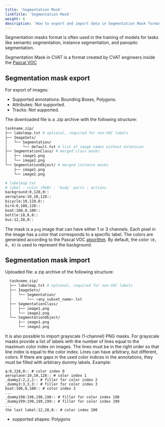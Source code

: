 ```yaml
---
title: 'Segmentation Mask'
linkTitle: 'Segmentation Mask'
weight: 6
description: 'How to export and import data in Segmentation Mask format'
---
```


Segmentation masks format is often used in the training of models for tasks
like semantic segmentation, instance segmentation, and panoptic segmentation.

Segmentation Mask in CVAT is
a format created by CVAT engineers
inside the [Pascal VOC](/docs/manual/advanced/formats/format-voc/)

## Segmentation mask export

For export of images:

- Supported annotations: Bounding Boxes, Polygons.
- Attributes: Not supported.
- Tracks: Not supported.

The downloaded file is a .zip archive with the following structure:

```bash
taskname.zip/
├── labelmap.txt # optional, required for non-VOC labels
├── ImageSets/
│   └── Segmentation/
│       └── default.txt # list of image names without extension
├── SegmentationClass/ # merged class masks
│   ├── image1.png
│   └── image2.png
└── SegmentationObject/ # merged instance masks
    ├── image1.png
    └── image2.png

# labelmap.txt
# label : color (RGB) : 'body' parts : actions
background:0,128,0::
aeroplane:10,10,128::
bicycle:10,128,0::
bird:0,108,128::
boat:108,0,100::
bottle:18,0,8::
bus:12,28,0::
```

The mask is a `png` image that can have either 1 or 3 channels.
Each pixel in the image has a color that corresponds to a specific label.
The colors are generated according to the Pascal VOC [
algorithm](http://host.robots.ox.ac.uk/pascal/VOC/voc2012/htmldoc/devkit_doc.html#sec:voclabelcolormap).
By default, the color `(0, 0, 0)` is used to represent the background.

## Segmentation mask import

Uploaded file: a zip archive of the following structure:

```bash
  taskname.zip/
  ├── labelmap.txt # optional, required for non-VOC labels
  ├── ImageSets/
  │   └── Segmentation/
  │       └── <any_subset_name>.txt
  ├── SegmentationClass/
  │   ├── image1.png
  │   └── image2.png
  └── SegmentationObject/
      ├── image1.png
      └── image2.png
```

It is also possible to import grayscale (1-channel) PNG masks.
For grayscale masks provide a list of labels with the number of lines equal
to the maximum color index on images. The lines must be in the right order
so that line index is equal to the color index. Lines can have arbitrary,
but different, colors. If there are gaps in the used color
indices in the annotations, they must be filled with arbitrary dummy labels.
Example:

```
q:0,128,0:: # color index 0
aeroplane:10,10,128:: # color index 1
_dummy2:2,2,2:: # filler for color index 2
_dummy3:3,3,3:: # filler for color index 3
boat:108,0,100:: # color index 3
...
_dummy198:198,198,198:: # filler for color index 198
_dummy199:199,199,199:: # filler for color index 199
...
the last label:12,28,0:: # color index 200
```

- supported shapes: Polygons
